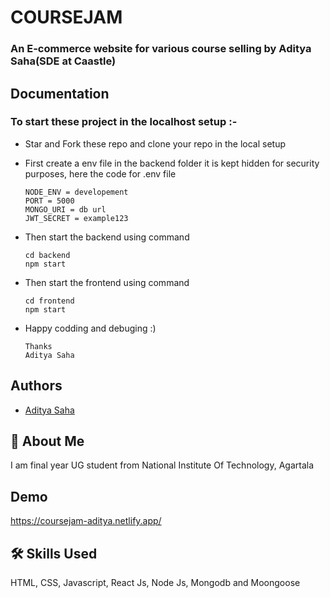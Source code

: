 # COURSEJAM

### An E-commerce website for various course selling by Aditya Saha(SDE at Caastle)


## Documentation

### To start these project in the localhost setup :-

- Star and Fork these repo and clone your repo in the local setup

- First create a env file in the backend folder it is kept hidden for security purposes, here the code for .env file
    ``` 
    NODE_ENV = developement
    PORT = 5000
    MONGO_URI = db url
    JWT_SECRET = example123
- Then start the backend using command 
    ```
    cd backend
    npm start
- Then start the frontend using command 
    ```
    cd frontend
    npm start

- Happy codding and debuging :)
    ```
    Thanks
    Aditya Saha

## Authors

- [Aditya Saha](https://www.linkedin.com/in/adityasaha39/)


## 🚀 About Me
I am final year UG student from National Institute Of Technology, Agartala



## Demo

https://coursejam-aditya.netlify.app/


## 🛠 Skills Used
HTML, CSS, Javascript, React Js, Node Js, Mongodb and Moongoose

